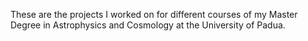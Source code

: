 These are the projects I worked on for different courses of my Master Degree in Astrophysics and Cosmology at the University of Padua.
